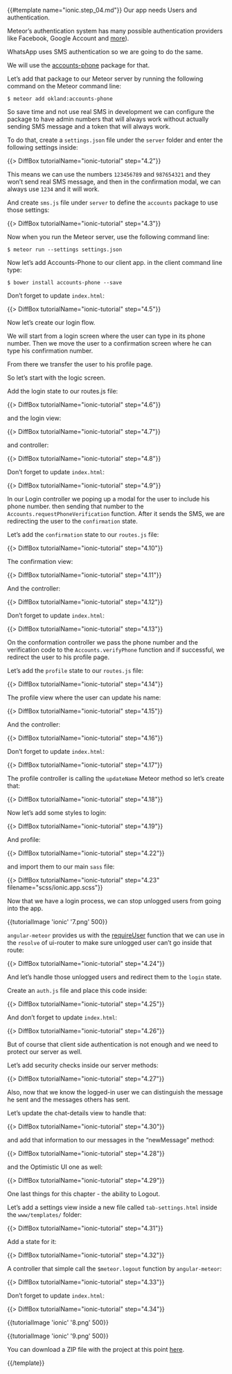 {{#template name="ionic.step_04.md"}}
Our app needs Users and authentication.

Meteor’s authentication system has many possible authentication providers like Facebook, Google Account and [more](http://docs.meteor.com/#/full/meteor_loginwithexternalservice)).

WhatsApp uses SMS authentication so we are going to do the same.

We will use the [accounts-phone](https://github.com/okland/accounts-phone) package for that.

Let’s add that package to our Meteor server by running the following command on the Meteor command line:

    $ meteor add okland:accounts-phone

So save time and not use real SMS in development we can configure the package to have admin numbers that will always work without actually sending SMS message and a token that will always work.

To do that, create a `settings.json` file under the `server` folder and enter the following settings inside:

{{> DiffBox tutorialName="ionic-tutorial" step="4.2"}}

This means we can use the numbers `123456789` and `987654321` and they won’t send real SMS message, and then in the confirmation modal, we can always use `1234` and it will work.

And create `sms.js` file under `server` to define the `accounts` package to use those settings:

{{> DiffBox tutorialName="ionic-tutorial" step="4.3"}}

Now when you run the Meteor server, use the following command line:

    $ meteor run --settings settings.json

Now let’s add Accounts-Phone to our client app. in the client command line type:

    $ bower install accounts-phone --save

Don’t forget to update `index.html`:

{{> DiffBox tutorialName="ionic-tutorial" step="4.5"}}

Now let’s create our login flow.

We will start from a login screen where the user can type in its phone number. Then we move the user to a confirmation screen where he can type his confirmation number.

From there we transfer the user to his profile page.

So let’s start with the logic screen.

Add the login state to our routes.js file:

{{> DiffBox tutorialName="ionic-tutorial" step="4.6"}}

and the login view:

{{> DiffBox tutorialName="ionic-tutorial" step="4.7"}}

and controller:

{{> DiffBox tutorialName="ionic-tutorial" step="4.8"}}

Don’t forget to update `index.html`:

{{> DiffBox tutorialName="ionic-tutorial" step="4.9"}}

In our Login controller we poping up a modal for the user to include his phone number. then sending that number to the `Accounts.requestPhoneVerification` function. After it sends the SMS, we are redirecting the user to the `confirmation` state.

Let’s add the `confirmation` state to our `routes.js` file:

{{> DiffBox tutorialName="ionic-tutorial" step="4.10"}}

The confirmation view:

{{> DiffBox tutorialName="ionic-tutorial" step="4.11"}}

And the controller:

{{> DiffBox tutorialName="ionic-tutorial" step="4.12"}}

Don’t forget to update `index.html`: 

{{> DiffBox tutorialName="ionic-tutorial" step="4.13"}}

On the conformation controller we pass the phone number and the verification code to the `Accounts.verifyPhone` function and if successful, we redirect the user to his profile page.

Let’s add the `profile` state to our `routes.js` file:

{{> DiffBox tutorialName="ionic-tutorial" step="4.14"}}

The profile view where the user can update his name:

{{> DiffBox tutorialName="ionic-tutorial" step="4.15"}}

And the controller:

{{> DiffBox tutorialName="ionic-tutorial" step="4.16"}}

Don’t forget to update `index.html`:

{{> DiffBox tutorialName="ionic-tutorial" step="4.17"}}

The profile controller is calling the `updateName` Meteor method so let’s create that:

{{> DiffBox tutorialName="ionic-tutorial" step="4.18"}}

Now let’s add some styles to login:

{{> DiffBox tutorialName="ionic-tutorial" step="4.19"}}

And profile:

{{> DiffBox tutorialName="ionic-tutorial" step="4.22"}}

and import them to our main `sass` file:

{{> DiffBox tutorialName="ionic-tutorial" step="4.23" filename="scss/ionic.app.scss"}}


Now that we have a login process, we can stop unlogged users from going into the app.

{{tutorialImage 'ionic' '7.png' 500}}

`angular-meteor` provides us with the [requireUser](http://angular-meteor.com/api/auth) function that we can use in the `resolve` of ui-router to make sure unlogged user can’t go inside that route:

{{> DiffBox tutorialName="ionic-tutorial" step="4.24"}}

And let’s handle those unlogged users and redirect them to the `login` state.

Create an `auth.js` file and place this code inside:

{{> DiffBox tutorialName="ionic-tutorial" step="4.25"}}

And don’t forget to update `index.html`:

{{> DiffBox tutorialName="ionic-tutorial" step="4.26"}}

But of course that client side authentication is not enough and we need to protect our server as well.

Let’s add security checks inside our server methods:

{{> DiffBox tutorialName="ionic-tutorial" step="4.27"}}

Also, now that we know the logged-in user we can distinguish the message he sent and the messages others has sent.

Let’s update the chat-details view to handle that:

{{> DiffBox tutorialName="ionic-tutorial" step="4.30"}}

and add that information to our messages in the “newMessage” method:

{{> DiffBox tutorialName="ionic-tutorial" step="4.28"}}

and the Optimistic UI one as well:

{{> DiffBox tutorialName="ionic-tutorial" step="4.29"}}

One last things for this chapter - the ability to Logout.

Let’s add a settings view inside a new file called `tab-settings.html` inside the `www/templates/` folder:

{{> DiffBox tutorialName="ionic-tutorial" step="4.31"}}

Add a state for it:

{{> DiffBox tutorialName="ionic-tutorial" step="4.32"}}

A controller that simple call the `$meteor.logout` function by `angular-meteor`:

{{> DiffBox tutorialName="ionic-tutorial" step="4.33"}}

Don’t forget to update `index.html`:

{{> DiffBox tutorialName="ionic-tutorial" step="4.34"}}

{{tutorialImage 'ionic' '8.png' 500}}

{{tutorialImage 'ionic' '9.png' 500}}


You can download a ZIP file with the project at this point [here](https://github.com/idanwe/ionic-cli-meteor-whatsapp-tutorial/archive/20252b19bb04ad71a3974835acacfe06034dfc6f.zip).

{{/template}}
